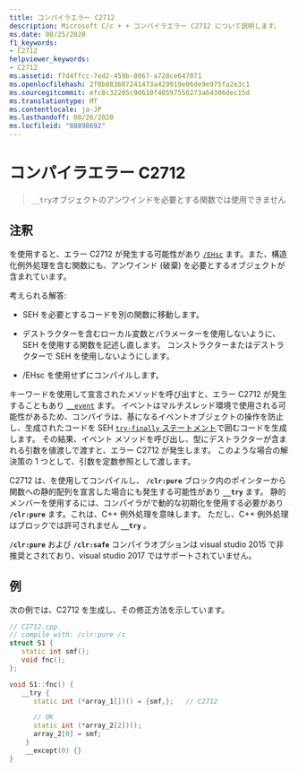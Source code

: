 ```yaml
---
title: コンパイラエラー C2712
description: Microsoft C/c + + コンパイラエラー C2712 について説明します。
ms.date: 08/25/2020
f1_keywords:
- C2712
helpviewer_keywords:
- C2712
ms.assetid: f7d4ffcc-7ed2-459b-8067-a728ce647071
ms.openlocfilehash: 2f0b883607241473a429919e06de9e975fa2e3c1
ms.sourcegitcommit: efc8c32205c9d610f40597556273a64306dec15d
ms.translationtype: MT
ms.contentlocale: ja-JP
ms.lasthandoff: 08/26/2020
ms.locfileid: "88898692"
---
```

# <a name="compiler-error-c2712"></a>コンパイラエラー C2712

> `__try`オブジェクトのアンワインドを必要とする関数では使用できません

## <a name="remarks"></a>注釈

を使用すると、エラー C2712 が発生する可能性があり [`/EHsc`](../../build/reference/eh-exception-handling-model.md) ます。また、構造化例外処理を含む関数にも、アンワインド (破棄) を必要とするオブジェクトが含まれています。

考えられる解答:

- SEH を必要とするコードを別の関数に移動します。

- デストラクターを含むローカル変数とパラメーターを使用しないように、SEH を使用する関数を記述し直します。 コンストラクターまたはデストラクターで SEH を使用しないようにします。

- /EHsc を使用せずにコンパイルします。

キーワードを使用して宣言されたメソッドを呼び出すと、エラー C2712 が発生することもあり [`__event`](../../cpp/event.md) ます。 イベントはマルチスレッド環境で使用される可能性があるため、コンパイラは、基になるイベントオブジェクトの操作を防止し、生成されたコードを SEH [ `try-finally` ステートメント](../../cpp/try-finally-statement.md)で囲むコードを生成します。 その結果、イベント メソッドを呼び出し、型にデストラクターが含まれる引数を値渡しで渡すと、エラー C2712 が発生します。 このような場合の解決策の 1 つとして、引数を定数参照として渡します。

C2712 は、を使用してコンパイルし、 **`/clr:pure`** ブロック内のポインターから関数への静的配列を宣言した場合にも発生する可能性があり **`__try`** ます。 静的メンバーを使用するには、コンパイラがで動的な初期化を使用する必要があり **`/clr:pure`** ます。これは、C++ 例外処理を意味します。 ただし、C++ 例外処理はブロックでは許可されません **`__try`** 。

**`/clr:pure`** および **`/clr:safe`** コンパイラオプションは visual studio 2015 で非推奨とされており、visual studio 2017 ではサポートされていません。

## <a name="example"></a>例

次の例では、C2712 を生成し、その修正方法を示しています。

```cpp
// C2712.cpp
// compile with: /clr:pure /c
struct S1 {
   static int smf();
   void fnc();
};

void S1::fnc() {
   __try {
      static int (*array_1[])() = {smf,};   // C2712

      // OK
      static int (*array_2[2])();
      array_2[0] = smf;
    }
    __except(0) {}
}
```
